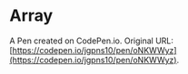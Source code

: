 # Array

A Pen created on CodePen.io. Original URL: [https://codepen.io/jgpns10/pen/oNKWWyz](https://codepen.io/jgpns10/pen/oNKWWyz).

